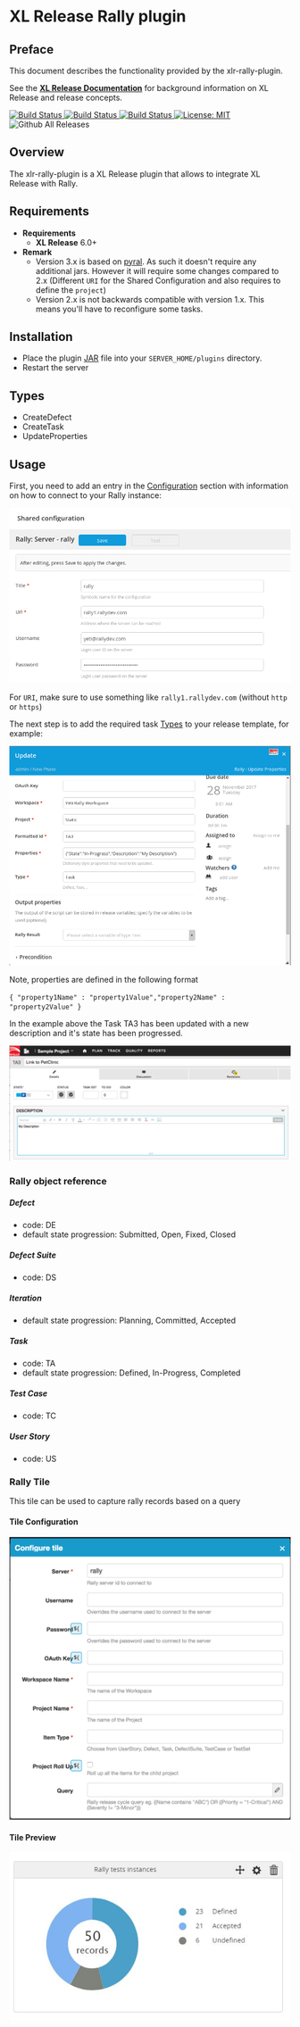 # XL Release Rally plugin #

## Preface ##

This document describes the functionality provided by the xlr-rally-plugin.

See the **[XL Release Documentation](https://docs.xebialabs.com/xl-release/index.html)** for background information on XL Release and release concepts.


[![Build Status][xlr-rally-travis-image] ][xlr-rally-travis-url]
[![Build Status][xlr-rally-codacy-image] ][xlr-rally-codacy-url]
[![Build Status][xlr-rally-code-climate-image] ][xlr-rally-code-climate-url]
[![License: MIT][xlr-rally-plugin-license-image]][xlr-rally-plugin-license-url]
![Github All Releases][xlr-rally-plugin-downloads-image]


[xlr-rally-travis-image]: https://travis-ci.org/xebialabs-community/xlr-rally-plugin.svg?branch=master
[xlr-rally-travis-url]: https://travis-ci.org/xebialabs-community/xlr-rally-plugin
[xlr-rally-codacy-image]: https://api.codacy.com/project/badge/Grade/b74aca3c5da7483193ceef88bc93ec44
[xlr-rally-codacy-url]: https://www.codacy.com/app/rvanstone/xlr-rally-plugin
[xlr-rally-code-climate-image]: https://codeclimate.com/github/xebialabs-community/xlr-rally-plugin/badges/gpa.svg
[xlr-rally-code-climate-url]: https://codeclimate.com/github/xebialabs-community/xlr-rally-plugin
[xlr-rally-plugin-license-image]: https://img.shields.io/badge/License-MIT-yellow.svg
[xlr-rally-plugin-license-url]: https://opensource.org/licenses/MIT
[xlr-rally-plugin-downloads-image]: https://img.shields.io/github/downloads/xebialabs-community/xlr-rally-plugin/total.svg



## Overview ##

The xlr-rally-plugin is a XL Release plugin that allows to integrate XL Release with Rally.

## Requirements ##

* **Requirements**
	* **XL Release** 6.0+
* **Remark**
    * Version 3.x is based on [pyral](http://pythonhosted.org/pyral/overview.html). As such it doesn't require any additional jars.
      However it will require some changes compared to 2.x (Different `URI` for the Shared Configuration and also requires to define the `project`)
    * Version 2.x is not backwards compatible with version 1.x. This means you'll have to reconfigure some tasks.

## Installation ##

* Place the plugin [JAR](https://github.com/xebialabs-community/xlr-rally-plugin/releases) file into your `SERVER_HOME/plugins` directory.
* Restart the server  

## Types ##

+ CreateDefect
+ CreateTask
+ UpdateProperties

## Usage ##

First, you need to add an entry in the [Configuration](https://docs.xebialabs.com/xl-release/how-to/create-custom-configuration-types-in-xl-release.html#configuration-page) section with information on how to connect to your Rally instance:

![Configuration](images/rallyCI.png)

For `URI`, make sure to use something like `rally1.rallydev.com` (without `http` or `https`)

The next step is to add the required task [Types](#Types) to your release template, for example:

![Configuration](images/updateProperties.png)

Note, properties are defined in the following format

`{ "property1Name" : "property1Value","property2Name" : "property2Value" }`

In the example above the Task TA3 has been updated with a new description and it's state has been progressed.

![Execution](images/rallyResult.png)

### Rally object reference ###
##### Defect #####
* code: DE
* default state progression: Submitted, Open, Fixed, Closed

##### Defect Suite #####
* code: DS

##### Iteration #####
* default state progression: Planning, Committed, Accepted 

##### Task #####
* code: TA
* default state progression: Defined, In-Progress, Completed

##### Test Case
* code: TC 

##### User Story #####
* code: US

### Rally Tile ###
This tile can be used to capture rally records based on a query

#### Tile Configuration ####
![Configuration](images/rallyTileConfig.png)

#### Tile Preview ####
![Configuration](images/rallyTile.jpg)


